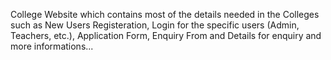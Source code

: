 College Website which contains most of the details needed in the Colleges such as New Users Registeration, 
Login for the specific users (Admin, Teachers, etc.), 
Application Form, Enquiry From and Details for enquiry and more informations... 
